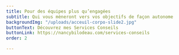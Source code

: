 ```yaml
---
title: Pour des équipes plus qu’engagées
subtitle: Qui vous mèneront vers vos objectifs de façon autonome
backgroundImg: "/uploads/acceuil-corpo-slide2.jpg"
buttonText: Découvrez mes Services Conseils
buttonLink: https://nancybilodeau.com/services-conseils
order: 2

---
```


